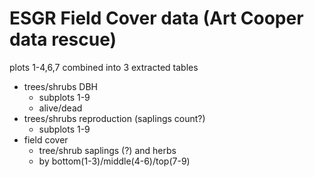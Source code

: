 # ESGR Field Cover data (Art Cooper data rescue)


plots 1-4,6,7 combined into 3 extracted tables  
- trees/shrubs DBH  
	- subplots 1-9
	- alive/dead
- trees/shrubs reproduction (saplings count?)  
	- subplots 1-9
- field cover   
	- tree/shrub saplings (?) and herbs
	- by bottom(1-3)/middle(4-6)/top(7-9)
